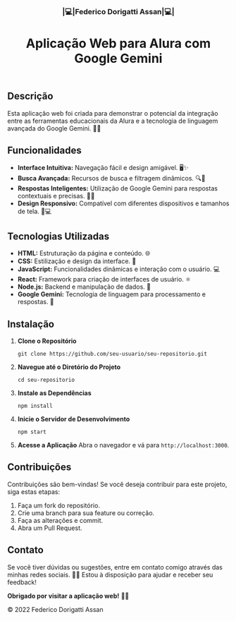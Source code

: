 
<h3 align="center">|💻|Federico Dorigatti Assan​​​​​|💻|
</h3>

<body>
    <header>
        <div class="container">
            <h1>Aplicação Web para Alura com Google Gemini</h1>
        </div>
    </header>
    <div class="container content">
        <h2>Descrição</h2>
        <p>Esta aplicação web foi criada para demonstrar o potencial da integração entre as ferramentas educacionais da Alura e a tecnologia de linguagem avançada do Google Gemini. 🚀✨</p>
        <h2>Funcionalidades</h2>
        <ul>
            <li><strong>Interface Intuitiva:</strong> Navegação fácil e design amigável. 🖥️✨</li>
            <li><strong>Busca Avançada:</strong> Recursos de busca e filtragem dinâmicos. 🔍🔄</li>
            <li><strong>Respostas Inteligentes:</strong> Utilização de Google Gemini para respostas contextuais e precisas. 🤖💬</li>
            <li><strong>Design Responsivo:</strong> Compatível com diferentes dispositivos e tamanhos de tela. 📱💻</li>
        </ul>
        <h2>Tecnologias Utilizadas</h2>
        <ul>
            <li><strong>HTML:</strong> Estruturação da página e conteúdo. 🌐</li>
            <li><strong>CSS:</strong> Estilização e design da interface. 🎨</li>
            <li><strong>JavaScript:</strong> Funcionalidades dinâmicas e interação com o usuário. 💻</li>
            <li><strong>React:</strong> Framework para criação de interfaces de usuário. ⚛️</li>
            <li><strong>Node.js:</strong> Backend e manipulação de dados. 🌟</li>
            <li><strong>Google Gemini:</strong> Tecnologia de linguagem para processamento e respostas. 🧠</li>
        </ul>
        <h2>Instalação</h2>
        <ol>
            <li><strong>Clone o Repositório</strong>
                <pre><code>git clone https://github.com/seu-usuario/seu-repositorio.git</code></pre>
            </li>
            <li><strong>Navegue até o Diretório do Projeto</strong>
                <pre><code>cd seu-repositorio</code></pre>
            </li>
            <li><strong>Instale as Dependências</strong>
                <pre><code>npm install</code></pre>
            </li>
            <li><strong>Inicie o Servidor de Desenvolvimento</strong>
                <pre><code>npm start</code></pre>
            </li>
            <li><strong>Acesse a Aplicação</strong>
                Abra o navegador e vá para <code>http://localhost:3000</code>.
            </li>
        </ol>
        <h2>Contribuições</h2>
        <p>Contribuições são bem-vindas! Se você deseja contribuir para este projeto, siga estas etapas:</p>
        <ol>
            <li>Faça um fork do repositório.</li>
            <li>Crie uma branch para sua feature ou correção.</li>
            <li>Faça as alterações e commit.</li>
            <li>Abra um Pull Request.</li>
        </ol>
        <h2>Contato</h2>
        <p>Se você tiver dúvidas ou sugestões, entre em contato comigo através das minhas redes sociais. 📱💬 Estou à disposição para ajudar e receber seu feedback!</p>
        <p><strong>Obrigado por visitar a aplicação web!</strong> 🚀✨</p>
    </div>
</body>

© 2022 Federico Dorigatti Assan
